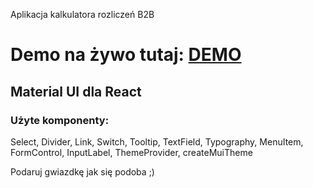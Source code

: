 Aplikacja kalkulatora rozliczeń B2B

# Demo na żywo tutaj: [DEMO](https://bkasperski.pl/b2b)

## Material UI dla React
### Użyte komponenty:

Select, Divider, Link, Switch, Tooltip, TextField, Typography, MenuItem, FormControl, InputLabel, ThemeProvider, createMuiTheme

Podaruj gwiazdkę jak się podoba ;)